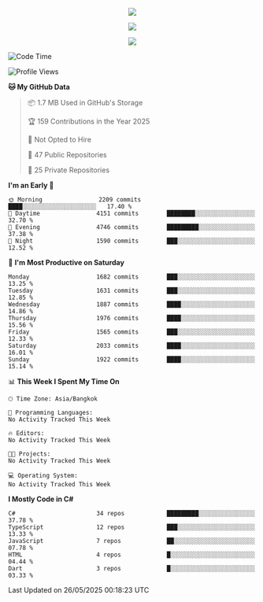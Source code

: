 <p align="center">
  <a href="say-hi.gif"> 
    <img align="center" src="say-hi.gif"/>
  </a>
</p>
<p align="center">
  <a href="https://github.com/htthinh1999">
    <img align="center" src="https://github-readme-stats-kappa-pink.vercel.app/api?username=htthinh1999&show_icons=true&count_private=true&theme=dracula"/>
  </a>
</p>
<p align="center">
  <a href="https://github.com/htthinh1999">
    <img src="https://github-readme-stats-kappa-pink.vercel.app/api/top-langs/?username=htthinh1999&layout=compact&langs_count=6&count_private=true&hide=tsql,hlsl,glsl,shaderlab&theme=dracula"/>
  </a>
</p>

<!--START_SECTION:waka-->
![Code Time](http://img.shields.io/badge/Code%20Time-0%20secs-blue)

![Profile Views](http://img.shields.io/badge/Profile%20Views-0-blue)

**🐱 My GitHub Data** 

> 📦 1.7 MB Used in GitHub's Storage 
 > 
> 🏆 159 Contributions in the Year 2025
 > 
> 🚫 Not Opted to Hire
 > 
> 📜 47 Public Repositories 
 > 
> 🔑 25 Private Repositories 
 > 
**I'm an Early 🐤** 

```text
🌞 Morning                2209 commits        ████░░░░░░░░░░░░░░░░░░░░░   17.40 % 
🌆 Daytime                4151 commits        ████████░░░░░░░░░░░░░░░░░   32.70 % 
🌃 Evening                4746 commits        █████████░░░░░░░░░░░░░░░░   37.38 % 
🌙 Night                  1590 commits        ███░░░░░░░░░░░░░░░░░░░░░░   12.52 % 
```
📅 **I'm Most Productive on Saturday** 

```text
Monday                   1682 commits        ███░░░░░░░░░░░░░░░░░░░░░░   13.25 % 
Tuesday                  1631 commits        ███░░░░░░░░░░░░░░░░░░░░░░   12.85 % 
Wednesday                1887 commits        ████░░░░░░░░░░░░░░░░░░░░░   14.86 % 
Thursday                 1976 commits        ████░░░░░░░░░░░░░░░░░░░░░   15.56 % 
Friday                   1565 commits        ███░░░░░░░░░░░░░░░░░░░░░░   12.33 % 
Saturday                 2033 commits        ████░░░░░░░░░░░░░░░░░░░░░   16.01 % 
Sunday                   1922 commits        ████░░░░░░░░░░░░░░░░░░░░░   15.14 % 
```


📊 **This Week I Spent My Time On** 

```text
🕑︎ Time Zone: Asia/Bangkok

💬 Programming Languages: 
No Activity Tracked This Week

🔥 Editors: 
No Activity Tracked This Week

🐱‍💻 Projects: 
No Activity Tracked This Week

💻 Operating System: 
No Activity Tracked This Week
```

**I Mostly Code in C#** 

```text
C#                       34 repos            █████████░░░░░░░░░░░░░░░░   37.78 % 
TypeScript               12 repos            ███░░░░░░░░░░░░░░░░░░░░░░   13.33 % 
JavaScript               7 repos             ██░░░░░░░░░░░░░░░░░░░░░░░   07.78 % 
HTML                     4 repos             █░░░░░░░░░░░░░░░░░░░░░░░░   04.44 % 
Dart                     3 repos             █░░░░░░░░░░░░░░░░░░░░░░░░   03.33 % 
```




 Last Updated on 26/05/2025 00:18:23 UTC
<!--END_SECTION:waka-->
